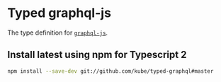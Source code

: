 # Typed graphql-js

The type definition for [`graphql-js`](https://github.com/graphql/graphql-js).

## Install latest using npm for Typescript 2

```bash
npm install --save-dev git://github.com/kube/typed-graphql#master
```
